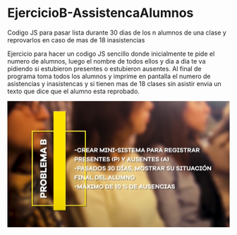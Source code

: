 # EjercicioB-AssistencaAlumnos
Codigo JS para pasar lista durante 30 dias de los n alumnos de una clase y reprovarlos en caso de mas de 18 inasistencias

Ejercicio para hacer un codigo JS sencillo donde inicialmente te pide el numero de alumnos, luego el nombre de todos ellos y dia a dia te va pidiendo si estubieron presentes o estubieron ausentes. Al final de programa toma todos los alumnos y imprime en pantalla el numero de asistencias y inasistencas y si tienen mas de 18 clases sin asistir envia un texto que dice que el alumno esta reprobado.
<div align ="center">
<img src="https://github.com/GemmaClaverodelMoral/EjercicioB-AssistencaAlumnos/blob/main/problemaB.png"></img>
</div>

